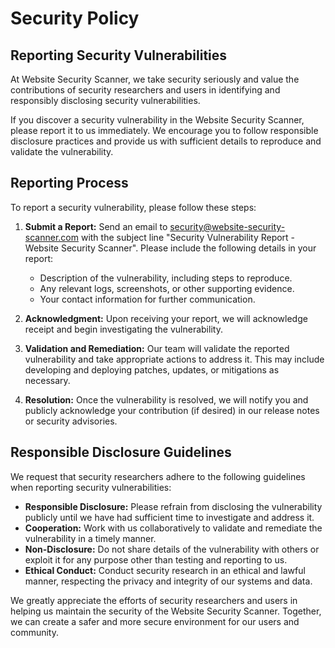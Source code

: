 # Security Policy

## Reporting Security Vulnerabilities

At Website Security Scanner, we take security seriously and value the contributions of security researchers and users in identifying and responsibly disclosing security vulnerabilities.

If you discover a security vulnerability in the Website Security Scanner, please report it to us immediately. We encourage you to follow responsible disclosure practices and provide us with sufficient details to reproduce and validate the vulnerability.

## Reporting Process

To report a security vulnerability, please follow these steps:

1. **Submit a Report:** Send an email to [security@website-security-scanner.com](mailto:security@website-security-scanner.com) with the subject line "Security Vulnerability Report - Website Security Scanner". Please include the following details in your report:
   - Description of the vulnerability, including steps to reproduce.
   - Any relevant logs, screenshots, or other supporting evidence.
   - Your contact information for further communication.

2. **Acknowledgment:** Upon receiving your report, we will acknowledge receipt and begin investigating the vulnerability.

3. **Validation and Remediation:** Our team will validate the reported vulnerability and take appropriate actions to address it. This may include developing and deploying patches, updates, or mitigations as necessary.

4. **Resolution:** Once the vulnerability is resolved, we will notify you and publicly acknowledge your contribution (if desired) in our release notes or security advisories.

## Responsible Disclosure Guidelines

We request that security researchers adhere to the following guidelines when reporting security vulnerabilities:

- **Responsible Disclosure:** Please refrain from disclosing the vulnerability publicly until we have had sufficient time to investigate and address it.
- **Cooperation:** Work with us collaboratively to validate and remediate the vulnerability in a timely manner.
- **Non-Disclosure:** Do not share details of the vulnerability with others or exploit it for any purpose other than testing and reporting to us.
- **Ethical Conduct:** Conduct security research in an ethical and lawful manner, respecting the privacy and integrity of our systems and data.

We greatly appreciate the efforts of security researchers and users in helping us maintain the security of the Website Security Scanner. Together, we can create a safer and more secure environment for our users and community.
